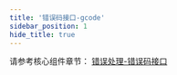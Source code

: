 ```yaml
---
title: '错误码接口-gcode'
sidebar_position: 1
hide_title: true
---
```


请参考核心组件章节： [错误处理-错误码接口](output/goframe-v2.6-md/核心组件/错误处理/错误处理-错误码特性/错误处理-错误码接口)